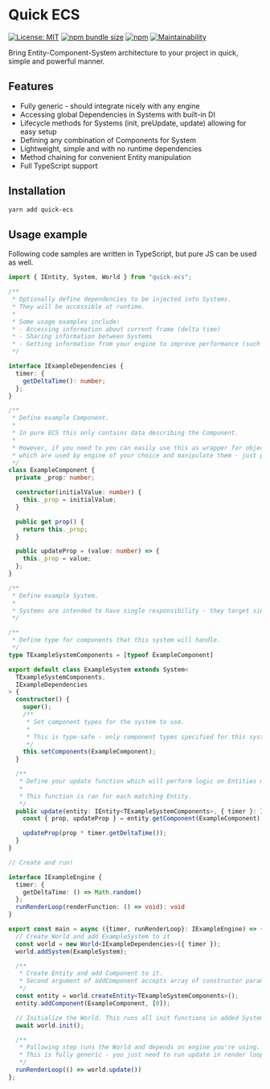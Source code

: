 # Quick ECS

[![License: MIT](https://img.shields.io/npm/l/quick-ecs?style=flat)](https://opensource.org/licenses/MIT)
[![npm bundle size](https://img.shields.io/bundlephobia/minzip/quick-ecs?style=flat)](https://www.npmjs.com/package/quick-ecs)
[![npm](https://img.shields.io/npm/v/quick-ecs?style=flat)](https://www.npmjs.com/package/quick-ecs)
[![Maintainability](https://api.codeclimate.com/v1/badges/92c6671bbb5283ee1c3c/maintainability)](https://codeclimate.com/github/hemi93/quick-ecs/maintainability)

Bring Entity-Component-System architecture to your project in quick, simple and powerful manner.

## Features

- Fully generic - should integrate nicely with any engine
- Accessing global Dependencies in Systems with built-in DI
- Lifecycle methods for Systems (init, preUpdate, update) allowing for easy setup
- Defining any combination of Components for System
- Lightweight, simple and with no runtime dependencies
- Method chaining for convenient Entity manipulation
- Full TypeScript support

## Installation

```bash
yarn add quick-ecs
```

## Usage example

Following code samples are written in TypeScript, but pure JS can be used as well.

```typescript
import { IEntity, System, World } from "quick-ecs";

/**
 * Optionally define dependencies to be injected into Systems.
 * They will be accessible at runtime.
 *
 * Some usage examples include:
 * - Accessing information about current frame (delta time)
 * - Sharing information between Systems
 * - Getting information from your engine to improve performance (such as current camera frustrum)
 */

interface IExampleDependencies {
  timer: {
    getDeltaTime(): number;
  };
}

/**
 * Define example Component.
 *
 * In pure ECS this only contains data describing the Component.
 *
 * However, if you need to you can easily use this as wrapper for objects
 * which are used by engine of your choice and manipulate them - just pass them in constructor.
 */
class ExampleComponent {
  private _prop: number;

  constructor(initialValue: number) {
    this._prop = initialValue;
  }

  public get prop() {
    return this._prop;
  }

  public updateProp = (value: number) => {
    this._prop = value;
  };
}

/**
 * Define example System.
 *
 * Systems are intended to have single responsibility - they target single group of entities.
 */

/**
 * Define type for components that this system will handle.
 */
type TExampleSystemComponents = [typeof ExampleComponent]

export default class ExampleSystem extends System<
  TExampleSystemComponents,
  IExampleDependencies
> {
  constructor() {
    super();
    /**
     * Set component types for the system to use.
     *
     * This is type-safe - only component types specified for this system are allowed.
     */
    this.setComponents(ExampleComponent);
  }

  /**
   * Define your update function which will perform logic on Entities matching specified Components.
   *
   * This function is ran for each matching Entity.
   */
  public update(entity: IEntity<TExampleSystemComponents>, { timer }: IExampleDependencies) {
    const { prop, updateProp } = entity.getComponent(ExampleComponent);

    updateProp(prop * timer.getDeltaTime());
  }
}

// Create and run!

interface IExampleEngine {
  timer: {
    getDeltaTime: () => Math.random()
  };
  runRenderLoop(renderFunction: () => void): void
}

export const main = async ({timer, runRenderLoop}: IExampleEngine) => {
  // Create World and add ExampleSystem to it
  const world = new World<IExampleDependencies>({ timer });
  world.addSystem(ExampleSystem);

  /**
   * Create Entity and add Component to it.
   * Second argument of addComponent accepts array of constructor params, type safe!
   */
  const entity = world.createEntity<TExampleSystemComponents>();
  entity.addComponent(ExampleComponent, [0]);

  // Initialize the World. This runs all init functions in added Systems.
  await world.init();

  /**
   * Following step runs the World and depends on engine you're using.
   * This is fully generic - you just need to run update in render loop!
   */
  runRenderLoop(() => world.update())
};
```

